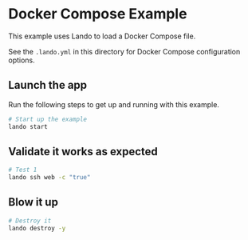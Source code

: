 Docker Compose Example
======================

This example uses Lando to load a Docker Compose file.

See the `.lando.yml` in this directory for Docker Compose configuration options.

Launch the app
--------------

Run the following steps to get up and running with this example.

```bash
# Start up the example
lando start
```

Validate it works as expected
-----------------------------

```bash
# Test 1
lando ssh web -c "true"
```

Blow it up
----------

```bash
# Destroy it
lando destroy -y
```
